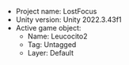 <!-- UNITY CODE ASSIST INSTRUCTIONS START -->
- Project name: LostFocus
- Unity version: Unity 2022.3.43f1
- Active game object:
  - Name: Leucocito2
  - Tag: Untagged
  - Layer: Default
<!-- UNITY CODE ASSIST INSTRUCTIONS END -->